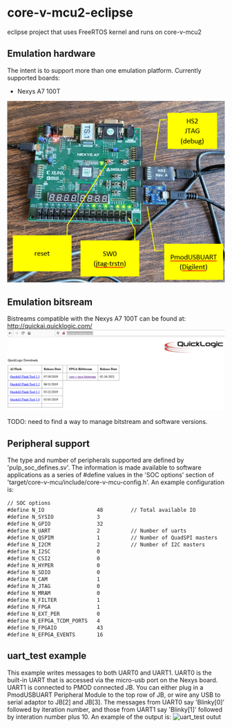 # core-v-mcu2-eclipse
eclipse project that uses FreeRTOS kernel and runs on core-v-mcu2
## Emulation hardware
The intent is to support more than one emulation platform.
Currently supported boards:

* Nexys A7 100T

![Nexys Setup](./docs/images/nexys-setup.png)

## Emulation bitsream
Bistreams compatible with the Nexys A7 100T can be found at:
http://quickai.quicklogic.com/
![bitstream](./docs/images/bit-stream-url.png)

TODO: need to find a way to manage bitstream and software versions.

## Peripheral support
The type and number of peripherals supported are defined by 'pulp_soc_defines.sv'.
The information is made available to software applications as a series of #define values in the 'SOC options' section of 'target/core-v-mcu/include/core-v-mcu-config.h'.
An example configuration is:
~~~
// SOC options
#define N_IO                 48         // Total available IO
#define N_SYSIO              3
#define N_GPIO               32
#define N_UART               2          // Number of uarts
#define N_QSPIM              1          // Number of QuadSPI masters
#define N_I2CM               2          // Number of I2C masters
#define N_I2SC               0
#define N_CSI2               0
#define N_HYPER              0
#define N_SDIO               0
#define N_CAM                1
#define N_JTAG               0
#define N_MRAM               0
#define N_FILTER             1
#define N_FPGA               1
#define N_EXT_PER            0
#define N_EFPGA_TCDM_PORTS   4
#define N_FPGAIO             43
#define N_EFPGA_EVENTS       16
~~~

## uart_test example
This example writes messages to both UART0 and UART1.  UART0 is the built-in UART that is accessed via the micro-usb port on the Nexys board.  UART1 is connected to PMOD connected JB.  You can either plug in a PmodUSBUART Peripheral Module to the top row of JB, or wire any USB to serial adaptor to JB[2] and JB[3].
The messages from UART0 say 'Blinky[0]' followed by iteration number, and those from UART1 say 'Blinky[1]' followed by interation number plus 10.  An example of the output is:
![uart_test outut](./docs/images/dual-uart-screen.jpg)